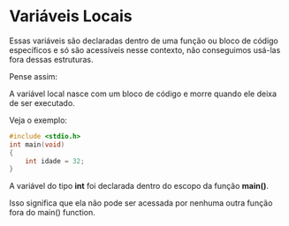 # Variáveis Locais

Essas variáveis são declaradas dentro de uma função ou bloco de código específicos e só são acessíveis nesse contexto, não conseguimos usá-las fora dessas estruturas.

Pense assim:

A variável local nasce com um bloco de código e morre quando ele deixa de ser executado.

Veja o exemplo:
```c
#include <stdio.h>
int main(void)
{
	int idade = 32;
}
```

A variável do tipo **int** foi declarada dentro do escopo da função **main()**.

Isso significa que ela não pode ser acessada por nenhuma outra função fora do main() function.